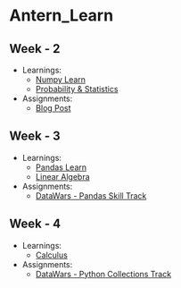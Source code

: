 # Antern_Learn

## Week - 2
- Learnings: 
  - [Numpy Learn](https://github.com/ShubhranshuArya/Antern_Learn/blob/main/Week-2/Learning/Numpy_Learn.ipynb)
  - [Probability & Statistics](https://github.com/ShubhranshuArya/Antern_Learn/blob/main/Week-2/Learning/Week-02%20-%20Probability%20%26%20Statistics%20.pdf)
- Assignments:
  - [Blog Post](https://medium.com/@shubhranshuarya/probability-and-statistics-in-everyday-life-22f0ab78965a)
## Week - 3
- Learnings: 
  - [Pandas Learn](https://github.com/ShubhranshuArya/Antern_Learn/blob/main/Week-3/Learning/Pandas_Learn.ipynb)
  - [Linear Algebra](https://github.com/ShubhranshuArya/Antern_Learn/blob/main/Week-3/Learning/Linear%20algebra.pdf)
- Assignments:
  - [DataWars - Pandas Skill Track](https://app.datawars.io/skill-track/9bfbf033-d732-4273-8abb-431281dd1f25)
## Week - 4
- Learnings: 
  - [Calculus](https://github.com/ShubhranshuArya/Antern_Learn/blob/main/Week-4/Calculus.pdf)
- Assignments:
  - [DataWars - Python Collections Track](https://app.datawars.io/skill-track/046e6e89-7020-4763-b13d-1acbd3be3a4a)
